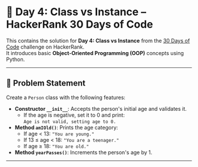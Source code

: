 # 🚀 Day 4: Class vs Instance – HackerRank 30 Days of Code

This  contains the solution for **Day 4: Class vs Instance** from the [30 Days of Code](https://www.hackerrank.com/domains/tutorials/30-days-of-code) challenge on HackerRank.  
It introduces basic **Object-Oriented Programming (OOP)** concepts using Python.

---

## 📌 Problem Statement

Create a `Person` class with the following features:

- **Constructor `__init__`**: Accepts the person's initial age and validates it.
    - If the age is negative, set it to 0 and print:  
      `Age is not valid, setting age to 0.`
- **Method `amIOld()`**: Prints the age category:
    - If age < 13: `"You are young."`
    - If 13 ≤ age < 18: `"You are a teenager."`
    - If age ≥ 18: `"You are old."`
- **Method `yearPasses()`**: Increments the person's age by 1.

---

